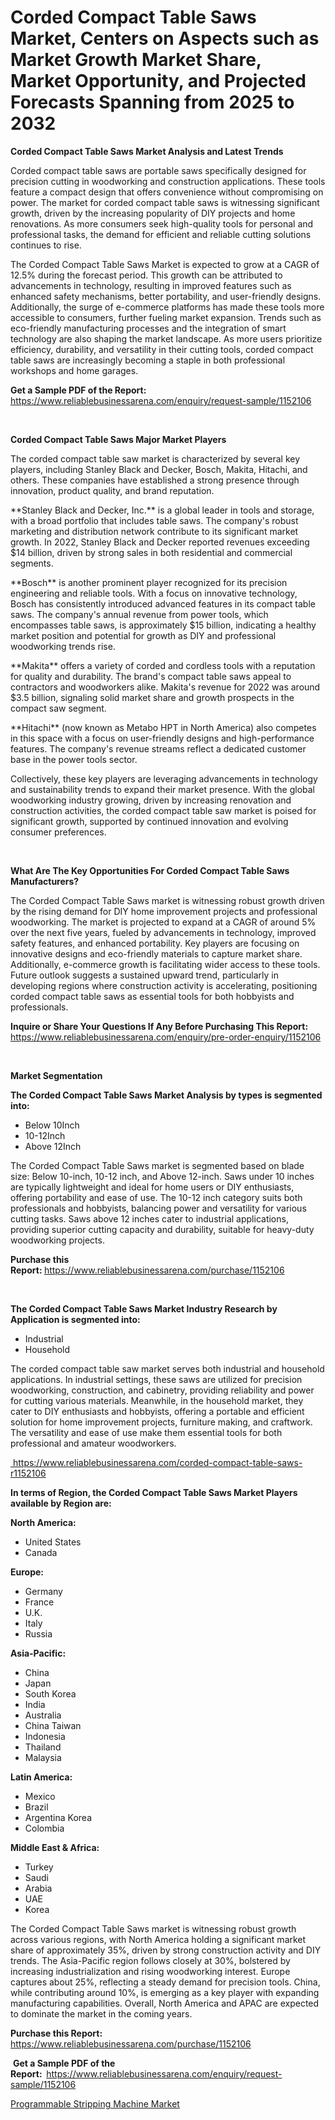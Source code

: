 <p><h1>Corded Compact Table Saws Market, Centers on Aspects such as Market Growth Market Share, Market Opportunity, and Projected Forecasts Spanning from 2025 to 2032</h1></p><p><strong>Corded Compact Table Saws Market Analysis and Latest Trends</strong></p>
<p><p>Corded compact table saws are portable saws specifically designed for precision cutting in woodworking and construction applications. These tools feature a compact design that offers convenience without compromising on power. The market for corded compact table saws is witnessing significant growth, driven by the increasing popularity of DIY projects and home renovations. As more consumers seek high-quality tools for personal and professional tasks, the demand for efficient and reliable cutting solutions continues to rise.</p><p>The Corded Compact Table Saws Market is expected to grow at a CAGR of 12.5% during the forecast period. This growth can be attributed to advancements in technology, resulting in improved features such as enhanced safety mechanisms, better portability, and user-friendly designs. Additionally, the surge of e-commerce platforms has made these tools more accessible to consumers, further fueling market expansion. Trends such as eco-friendly manufacturing processes and the integration of smart technology are also shaping the market landscape. As more users prioritize efficiency, durability, and versatility in their cutting tools, corded compact table saws are increasingly becoming a staple in both professional workshops and home garages.</p></p>
<p><strong>Get a Sample PDF of the Report:&nbsp;</strong> <a href="https://www.reliablebusinessarena.com/enquiry/request-sample/1152106?utm_campaign=3041&utm_medium=2&utm_source=Github&utm_content=ia&utm_term=12042025&utm_id=corded-compact-table-saws">https://www.reliablebusinessarena.com/enquiry/request-sample/1152106</a></p>
<p>&nbsp;</p>
<p><strong>Corded Compact Table Saws Major Market Players</strong></p>
<p><p>The corded compact table saw market is characterized by several key players, including Stanley Black and Decker, Bosch, Makita, Hitachi, and others. These companies have established a strong presence through innovation, product quality, and brand reputation.</p><p>**Stanley Black and Decker, Inc.** is a global leader in tools and storage, with a broad portfolio that includes table saws. The company's robust marketing and distribution network contribute to its significant market growth. In 2022, Stanley Black and Decker reported revenues exceeding $14 billion, driven by strong sales in both residential and commercial segments.</p><p>**Bosch** is another prominent player recognized for its precision engineering and reliable tools. With a focus on innovative technology, Bosch has consistently introduced advanced features in its compact table saws. The company's annual revenue from power tools, which encompasses table saws, is approximately $15 billion, indicating a healthy market position and potential for growth as DIY and professional woodworking trends rise.</p><p>**Makita** offers a variety of corded and cordless tools with a reputation for quality and durability. The brand's compact table saws appeal to contractors and woodworkers alike. Makita's revenue for 2022 was around $3.5 billion, signaling solid market share and growth prospects in the compact saw segment.</p><p>**Hitachi** (now known as Metabo HPT in North America) also competes in this space with a focus on user-friendly designs and high-performance features. The company's revenue streams reflect a dedicated customer base in the power tools sector.</p><p>Collectively, these key players are leveraging advancements in technology and sustainability trends to expand their market presence. With the global woodworking industry growing, driven by increasing renovation and construction activities, the corded compact table saw market is poised for significant growth, supported by continued innovation and evolving consumer preferences.</p></p>
<p>&nbsp;</p>
<p><strong>What Are The Key Opportunities For Corded Compact Table Saws Manufacturers?</strong></p>
<p><p>The Corded Compact Table Saws market is witnessing robust growth driven by the rising demand for DIY home improvement projects and professional woodworking. The market is projected to expand at a CAGR of around 5% over the next five years, fueled by advancements in technology, improved safety features, and enhanced portability. Key players are focusing on innovative designs and eco-friendly materials to capture market share. Additionally, e-commerce growth is facilitating wider access to these tools. Future outlook suggests a sustained upward trend, particularly in developing regions where construction activity is accelerating, positioning corded compact table saws as essential tools for both hobbyists and professionals.</p></p>
<p><strong>Inquire or Share Your Questions If Any Before Purchasing This Report:</strong> <a href="https://www.reliablebusinessarena.com/enquiry/pre-order-enquiry/1152106?utm_campaign=3041&utm_medium=2&utm_source=Github&utm_content=ia&utm_term=12042025&utm_id=corded-compact-table-saws">https://www.reliablebusinessarena.com/enquiry/pre-order-enquiry/1152106</a></p>
<p>&nbsp;</p>
<p><strong>Market Segmentation</strong></p>
<p><strong>The Corded Compact Table Saws Market Analysis by types is segmented into:</strong></p>
<p><ul><li>Below 10Inch</li><li>10-12Inch</li><li>Above 12Inch</li></ul></p>
<p><p>The Corded Compact Table Saws market is segmented based on blade size: Below 10-inch, 10-12 inch, and Above 12-inch. Saws under 10 inches are typically lightweight and ideal for home users or DIY enthusiasts, offering portability and ease of use. The 10-12 inch category suits both professionals and hobbyists, balancing power and versatility for various cutting tasks. Saws above 12 inches cater to industrial applications, providing superior cutting capacity and durability, suitable for heavy-duty woodworking projects.</p></p>
<p><strong>Purchase this Report:&nbsp;</strong><a href="https://www.reliablebusinessarena.com/purchase/1152106?utm_campaign=3041&utm_medium=2&utm_source=Github&utm_content=ia&utm_term=12042025&utm_id=corded-compact-table-saws">https://www.reliablebusinessarena.com/purchase/1152106</a></p>
<p>&nbsp;</p>
<p><strong>The Corded Compact Table Saws Market Industry Research by Application is segmented into:</strong></p>
<p><ul><li>Industrial</li><li>Household</li></ul></p>
<p><p>The corded compact table saw market serves both industrial and household applications. In industrial settings, these saws are utilized for precision woodworking, construction, and cabinetry, providing reliability and power for cutting various materials. Meanwhile, in the household market, they cater to DIY enthusiasts and hobbyists, offering a portable and efficient solution for home improvement projects, furniture making, and craftwork. The versatility and ease of use make them essential tools for both professional and amateur woodworkers.</p></p>
<p><a href="https://www.reliablebusinessarena.com/corded-compact-table-saws-r1152106?utm_campaign=3041&utm_medium=2&utm_source=Github&utm_content=ia&utm_term=12042025&utm_id=corded-compact-table-saws">&nbsp;https://www.reliablebusinessarena.com/corded-compact-table-saws-r1152106</a></p>
<p><strong>In terms of Region, the Corded Compact Table Saws Market Players available by Region are:</strong></p>
<p>
    <p> <strong> North America: </strong>
        <ul>
            <li>United States</li>
            <li>Canada</li>
        </ul>
        </p> 
    <p> <strong> Europe: </strong>
        <ul>
            <li>Germany</li>
            <li>France</li>
            <li>U.K.</li>
            <li>Italy</li>
            <li>Russia</li>
        </ul>
        </p> 
    <p> <strong> Asia-Pacific: </strong>
        <ul>
            <li>China</li>
            <li>Japan</li>
            <li>South Korea</li>
            <li>India</li>
            <li>Australia</li>
            <li>China Taiwan</li>
            <li>Indonesia</li>
            <li>Thailand</li>
            <li>Malaysia</li>
        </ul>
        </p> 
    <p> <strong> Latin America: </strong>
        <ul>
            <li>Mexico</li>
            <li>Brazil</li>
            <li>Argentina Korea</li>
            <li>Colombia</li>
        </ul>
        </p> 
    <p> <strong> Middle East & Africa: </strong>
        <ul>
            <li>Turkey</li>
            <li>Saudi</li>
            <li>Arabia</li>
            <li>UAE</li>
            <li>Korea</li>
        </ul>
    </p>
    </p>
<p><p>The Corded Compact Table Saws market is witnessing robust growth across various regions, with North America holding a significant market share of approximately 35%, driven by strong construction activity and DIY trends. The Asia-Pacific region follows closely at 30%, bolstered by increasing industrialization and rising woodworking interest. Europe captures about 25%, reflecting a steady demand for precision tools. China, while contributing around 10%, is emerging as a key player with expanding manufacturing capabilities. Overall, North America and APAC are expected to dominate the market in the coming years.</p></p>
<p><strong>Purchase this Report: </strong><a href="https://www.reliablebusinessarena.com/purchase/1152106?utm_campaign=3041&utm_medium=2&utm_source=Github&utm_content=ia&utm_term=12042025&utm_id=corded-compact-table-saws">https://www.reliablebusinessarena.com/purchase/1152106</a></p>
<p>&nbsp;<strong>Get a Sample PDF of the Report:&nbsp;&nbsp;</strong><a href="https://www.reliablebusinessarena.com/enquiry/request-sample/1152106?utm_campaign=3041&utm_medium=2&utm_source=Github&utm_content=ia&utm_term=12042025&utm_id=corded-compact-table-saws">https://www.reliablebusinessarena.com/enquiry/request-sample/1152106</a></p>
<p><strong></strong></p>
<p><p><a href="https://github.com/rianttegang/Market-Research-Report-List-1/blob/main/programmable-stripping-machine-market.md?utm_campaign=3041&utm_medium=2&utm_source=Github&utm_content=ia&utm_term=12042025&utm_id=corded-compact-table-saws">Programmable Stripping Machine Market</a></p></p>